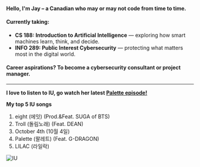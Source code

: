 <!-- <a href="#"><img align="right" src="https://github-readme-stats.vercel.app/api/top-langs/?username=K1zum1&theme=dark&hide_border=false&include_all_commits=false&count_private=true&layout=compact" height="200px" alt="Most used languages"></a> -->

#### Hello, I'm Jay – a Canadian who may or may not code from time to time.

#### Currently taking:

- **CS 188: Introduction to Artificial Intelligence** — exploring how smart machines learn, think, and decide.
- **INFO 289: Public Interest Cybersecurity** — protecting what matters most in the digital world.

#### Career aspirations? To become a cybersecurity consultant or project manager.

---

**I love to listen to IU, go watch her latest [Palette episode!](https://www.youtube.com/@dlwlrma/videos)**

**My top 5 IU songs**

1. eight (에잇) (Prod.&Feat. SUGA of BTS)
2. Troll (돌림노래) (Feat. DEAN)
3. October 4th (10월 4일)
4. Palette (팔레트) (Feat. G-DRAGON)
5. LILAC (라일락)


![IU](iu.png)
